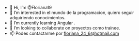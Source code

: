 - 👋 Hi, I’m @Floriana19
- 👀 I’m interested in  el mundo de la programacion, quiero seguir  adquiriendo conocimientos.
- 🌱 I’m currently learning Angular .
 - 💞️ I’m looking to collaborate on  proyectos como trainee.
- 📫 Podes contactarme por floriana_24_6@hotmail.com

<!---
Floriana19/Floriana19 is a ✨ special ✨ repository because its `README.md` (this file) appears on your GitHub profile.
You can click the Preview link to take a look at your changes.
--->
